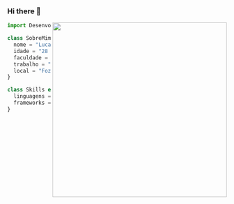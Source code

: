 ### Hi there 👋

<img src="https://raw.githubusercontent.com/MicaelliMedeiros/micaellimedeiros/master/image/computer-illustration.png" min-width="400px" max-width="400px" width="400px" align="right">

```js
import Desenvolvedor from "LcamargodaSilva";

class SobreMim extends Desenvolvedor {
  nome = "Lucas Camargo da Silva";
  idade = "28 anos";
  faculdade = "Analise e desenvolvimento de sistemas - Descomplica";
  trabalho = "Estágio de TI na FozPrev";
  local = "Foz do Iguaçu PR";
}

class Skills extends Desenvolvedor {
  linguagens = ["HTML, CSS, JAVASCRIPT, JAVA"];
  frameworks = ["Angular, Bootstrap, Spring"];
}
```
